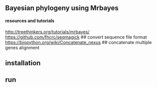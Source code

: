 ## Bayesian phylogeny using Mrbayes
#### resources and tutorials
http://treethinkers.org/tutorials/mrbayes/
https://github.com/fhcrc/seqmagick ## convert sequence file format
https://biopython.org/wiki/Concatenate_nexus ## concatenate multiple genes alignment

## installation

## run

